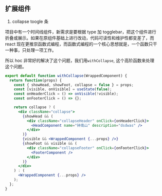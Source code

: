 ## 扩展组件

1. collapse toogle 条

项目中有一个时间线组件，新需求是要根据 type 加 togglebar，把这个组件进行折叠或展示。如果在原组件基础上进行改动，代码可读性和维护性都变差了，而 react 现在更推崇函数式编程，而函数式编程的一个核心思想就是，一个函数只干一种事，只处理一项工作。

所以 hoc 非常好的解决了这个问题，我们用`withCollapse`, 这个高阶函数来处理这个问题。

```jsx
export default function withCollapse(WrappedComponent) {
  return function(props) {
    const { showHead, showFoot, collapse = false } = props;
    const [visible, onVisible] = useState(false);
    const onHeaderClick = () => onVisible(!visible);
    const onFooterClick = () => {};

    return collapse ? (
      <div className="collapse">
        {showHead && (
          <div className="collapseHeader" onClick={onHeaderClick}>
            <HeadComponent name="钟南山" description="dsdwas" />
          </div>
        )}
        {visible && <WrappedComponent {...props} />}
        {showFoot && visible && (
          <div className="collapseFooter" onClick={onFooterClick}>
            <FooterComponent />
          </div>
        )}
      </div>
    ) : (
      <WrappedComponent {...props} />
    );
  };
}
```
